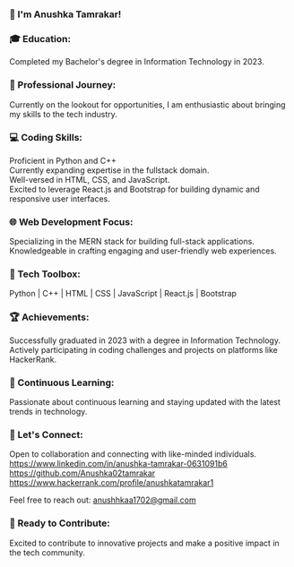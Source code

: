 

<!--
**Anushka02tamrakar/Anushka02tamrakar** is a ✨ _special_ ✨ repository because its `README.md` (this file) appears on your GitHub profile.

Here are some ideas to get you started:

- 🔭 I’m currently working on ...
- 🌱 I’m currently learning ...
- 👯 I’m looking to collaborate on ...
- 🤔 I’m looking for help with ...
- 💬 Ask me about ...
- 📫 How to reach me: ...
- 😄 Pronouns: ...
- ⚡ Fun fact: ...
-->
### 👋 I'm Anushka Tamrakar!

### 🎓 Education: 
Completed my Bachelor's degree in Information Technology in 2023.

### 🚀 Professional Journey: 
Currently on the lookout for opportunities, I am enthusiastic about bringing my skills to the tech industry.

### 💻 Coding Skills:

Proficient in Python and C++  
Currently expanding expertise in the fullstack domain.  
Well-versed in HTML, CSS, and JavaScript.  
Excited to leverage React.js and Bootstrap for building dynamic and responsive user interfaces.

### 🌐 Web Development Focus:

Specializing in the MERN stack for building full-stack applications.  
Knowledgeable in crafting engaging and user-friendly web experiences. 
### 🔧 Tech Toolbox:

Python | C++ | HTML | CSS | JavaScript | React.js | Bootstrap
### 🏆 Achievements:

Successfully graduated in 2023 with a degree in Information Technology.  
Actively participating in coding challenges and projects on platforms like HackerRank.  
### 🌱 Continuous Learning:

Passionate about continuous learning and staying updated with the latest trends in technology.
### 🤝 Let's Connect:

Open to collaboration and connecting with like-minded individuals.  
 https://www.linkedin.com/in/anushka-tamrakar-0631091b6    
 https://github.com/Anushka02tamrakar  
 https://www.hackerrank.com/profile/anushkatamrakar1


Feel free to reach out: anushhkaa1702@gmail.com
### 🚀 Ready to Contribute: 
Excited to contribute to innovative projects and make a positive impact in the tech community.
